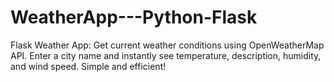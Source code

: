 # WeatherApp---Python-Flask
Flask Weather App: Get current weather conditions using OpenWeatherMap API. Enter a city name and instantly see temperature, description, humidity, and wind speed. Simple and efficient!
